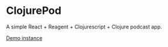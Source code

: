 # ClojurePod

A simple React + Reagent + Clojurescript + Clojure podcast app. 

[Demo instance](https://pinkcast.x.charliegillespie.com)

